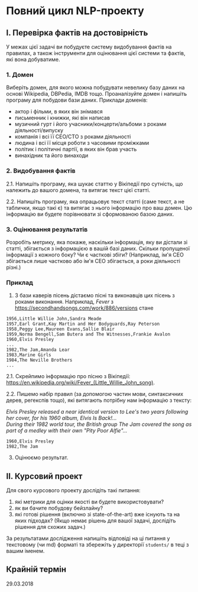 # Повний цикл NLP-проекту

## I. Перевірка фактів на достовірність

У межах цієї задачі ви побудуєте систему видобування фактів на правилах, а також інструменти для оцінювання цієї системи та фактів, які вона добуватиме.

### 1. Домен

Виберіть домен, для якого можна побудувати невелику базу даних на основі Wikipedia, DBPedia, IMDB тощо. Проаналізуйте домен і напишіть програму для побудови бази даних. Приклади доменів:
- актор і фільми, в яких він знімався
- письменник і книжки, які він написав
- музичний гурт і його учасники/концерти/альбоми з роками діяльності/випуску
- компанія і всі її CEO/CTO з роками діяльності
- людина і всі її місця роботи з часовими проміжками
- політик і політичні партії, в яких він брав участь
- винахідник та його винаходи

### 2. Видобування фактів

2.1. Напишіть програму, яка шукає статтю у Вікіпедії про сутність, що належить до вашого домена, та витягає текст цієї статті.

2.2. Напишіть програму, яка опрацьовує текст статті (саме текст, а не таблички, якщо такі є) та витягає з нього інформацію про ваш домен. Цю інформацію ви будете порівнювати зі сформованою базою даних.

### 3. Оцінювання результатів

Розробіть метрику, яка покаже, наскільки інформація, яку ви дістали зі статті, збігається з інформацією в вашій базі даних. Скільки пропущеної інформації з кожного боку? Чи є часткові збіги? (Наприклад, ім'я СЕО збігається лише частково або ім'я СЕО збігається, а роки діяльності різні.)

### Приклад

1. З бази каверів пісень дістаємо пісні та виконавців цих пісень з роками виконання. Наприклад, *Fever* з https://secondhandsongs.com/work/886/versions стане
```
1956,Little Willie John,Sandra Meade	
1957,Earl Grant,Kay Martin and Her Bodyguards,Ray Peterson
1958,Peggy Lee,Maureen Evans,Sallie Blair
1959,Norma Bengell,Sam Butera and The Witnesses,Frankie Avalon	
1960,Elvis Presley
...
1982,The Jam,Amanda Lear
1983,Marine Girls
1984,The Neville Brothers
...
```

2.1. Скрейпимо інформацію про пісню з Вікіпедії: https://en.wikipedia.org/wiki/Fever_(Little_Willie_John_song).

2.2. Пишемо набір правил (за допомогою частин мови, синтаксичних дерев, регекспів тощо), які витягають потрібну нам інформацію з тексту:

*Elvis Presley released a near identical version to Lee's two years following her cover, for his 1960 album, Elvis Is Back!...*  
*During their 1982 world tour, the British group The Jam covered the song as part of a medley with their own "Pity Poor Alfie"...*  
```
1960,Elvis Presley
1982,The Jam
```

3. Оцінюємо результат.

## II. Курсовий проект

Для свого курсового проекту дослідіть такі питання:
1. які метрики для оцінки якості ви будете використовувати?
2. як ви бачите побудову бейзлайну?
3. які готові рішення (включно зі state-of-the-art) вже існують та на яких підходах?
(Якщо немає рішень для вашої задачі, дослідіть рішення для схожих задач.)

За результатами дослідження напишіть відповіді на ці питання у текстовому (чи md) форматі та збережіть у директорії `students/` в теці з вашим іменем.

## Крайній термін

29.03.2018
